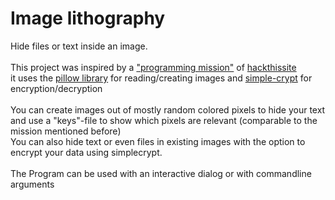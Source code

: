 # Image lithography
Hide files or text inside an image.<br><br>
This project was inspired by a ["programming mission"](www.hackthissite.org/missions/prog/2/) 
of [hackthissite](www.hackthissite.org)<br> 
it uses the [pillow library](https://pypi.org/project/Pillow/) for reading/creating images 
and [simple-crypt](https://pypi.org/project/simple-crypt/) for encryption/decryption<br><br>
You can create images out of mostly random colored pixels to hide your text and use a "keys"-file to show  which pixels are relevant 
(comparable to the mission mentioned before)<br>
You can also hide text or even files in existing images with the option to encrypt your data using simplecrypt.<br><br>
The Program can be used with an interactive dialog or with commandline arguments
